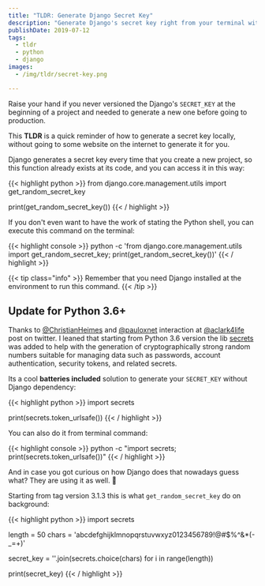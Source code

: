 ```yaml
---
title: "TLDR: Generate Django Secret Key"
description: "Generate Django's secret key right from your terminal without needing to risk yourself on any website"
publishDate: 2019-07-12
tags:
  - tldr
  - python
  - django
images:
  - /img/tldr/secret-key.png

---
```


Raise your hand if you never versioned the Django's `SECRET_KEY` at the beginning of a project and needed to generate a new one before going to production.

This **TLDR** is a quick reminder of how to generate a secret key locally, without going to some website on the internet to generate it for you.

Django generates a secret key every time that you create a new project, so this function already exists at its code, and you can access it in this way:

{{< highlight python >}}
from django.core.management.utils import get_random_secret_key

print(get_random_secret_key())
{{< / highlight >}}

If you don't even want to have the work of stating the Python shell, you can execute this command on the terminal:

{{< highlight console >}}
python -c 'from django.core.management.utils import get_random_secret_key; print(get_random_secret_key())'
{{< / highlight >}}

{{< tip class="info" >}}
Remember that you need Django installed at the environment to run this command.
{{< /tip >}}

## Update for Python 3.6+

Thanks to [@ChristianHeimes](https://twitter.com/ChristianHeimes) and [@pauloxnet](https://twitter.com/pauloxnet) interaction at [@aclark4life](https://twitter.com/aclark4life) post on twitter. I leaned that starting from Python 3.6 version the lib [secrets](https://docs.python.org/3/library/secrets.html) was added to help with the generation of cryptographically strong random numbers suitable for managing data such as passwords, account authentication, security tokens, and related secrets.

Its a cool **batteries included** solution to generate your `SECRET_KEY` without Django dependency:

{{< highlight python >}}
import secrets

print(secrets.token_urlsafe())
{{< / highlight >}}

You can also do it from terminal command:

{{< highlight console >}}
python -c "import secrets; print(secrets.token_urlsafe())"
{{< / highlight >}}

And in case you got curious on how Django does that nowadays guess what? They are using it as well. 🎉

Starting from tag version 3.1.3 this is what `get_random_secret_key` do on background:

{{< highlight python >}}
import secrets

length = 50
chars = 'abcdefghijklmnopqrstuvwxyz0123456789!@#$%^&*(-_=+)'

secret_key = ''.join(secrets.choice(chars) for i in range(length))

print(secret_key)
{{< / highlight >}}
